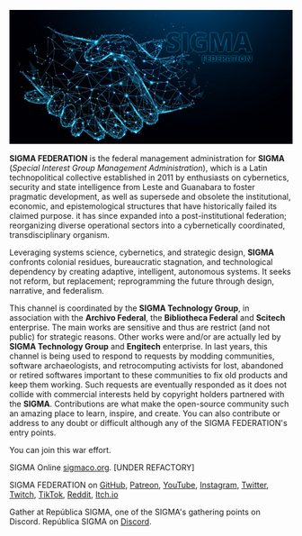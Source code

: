 ![SIGMA](/images/sigma-fed-handshake-848-400.png)

**SIGMA FEDERATION** is the federal management administration for **SIGMA** (*Special Interest Group Management Administration*), which is a Latin technopolitical collective established in 2011 by enthusiasts on cybernetics, security and state intelligence from Leste and Guanabara to foster pragmatic development, as well as supersede and obsolete the institutional, economic, and epistemological structures that have historically failed its claimed purpose. it has since expanded into a post-institutional federation; reorganizing diverse operational sectors into a cybernetically coordinated, transdisciplinary organism.

Leveraging systems science, cybernetics, and strategic design, **SIGMA** confronts colonial residues, bureaucratic stagnation, and technological dependency by creating adaptive, intelligent, autonomous systems. It seeks not reform, but replacement; reprogramming the future through design, narrative, and federalism.

This channel is coordinated by the **SIGMA Technology Group**, in association with the **Archivo Federal**, the **Bibliotheca Federal** and **Scitech** enterprise.
The main works are sensitive and thus are restrict (and not public) for strategic reasons. Other works were and/or are actually led by **SIGMA Technology Group** and **Engitech** enterprise.
In last years, this channel is being used to respond to requests by modding communities, software archaeologists, and retrocomputing activists for lost, abandoned or retired softwares important to these communities to fix old products and keep them working. Such requests are eventually responded as it does not collide with commercial interests held by copyright holders partnered with the **SIGMA**. Contributions are what make the open-source community such an amazing place to learn, inspire, and create.
You can also contribute or address to any doubt or difficult although any of the SIGMA FEDERATION's entry points.

You can join this war effort.

SIGMA Online [sigmaco.org](https://sigmaco.org). \[UNDER REFACTORY\]

SIGMA FEDERATION on [GitHub](https://github.com/sigmaco), [Patreon](www.patreon.com/c/sigmaco), [YouTube](https://www.youtube.com/@sigmaco_org), [Instagram](https://instagram.com/sigmaco_org), [Twitter](https://twitter.com/sigmaco_org), [Twitch](https://twitch.tv/sigmaco_org), [TikTok](https://www.tiktok.com/@sigmaco), [Reddit](https://www.reddit.com/u/SIGMA-Co), [Itch.io](https://resigma.itch.io/)

Gather at República SIGMA, one of the SIGMA's gathering points on Discord. República SIGMA on [Discord](https://sigmaco.org/discord).

